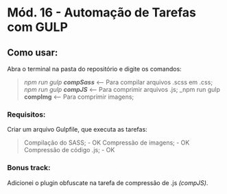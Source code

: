 # Mód. 16 - Automação de Tarefas com GULP

## Como usar:
Abra o terminal na pasta do repositório e digite os comandos:
> _npm run gulp **compSass**_ <-- Para compilar arquivos .scss em .css; 
> _npm run gulp **compJS**_ <-- Para comprimir arquivos .js; 
> _npm run gulp **compImg** <-- Para comprimir imagens; 

### Requisitos:
Criar um arquivo Gulpfile, que executa as tarefas:
> Compilação do SASS; - OK 
> Compressão de imagens; - OK 
> Compressão de código .js; - OK 

### Bonus track:
Adicionei o plugin obfuscate na tarefa de compressão de .js _(compJS)_.

